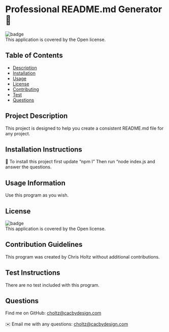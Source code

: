 

# Professional README.md Generator 👋

![badge](https://img.shields.io/badge/license-Open-brightgreen)
<br />
This application is covered by the Open license. 


## Table of Contents
- [Description](#project-description)
- [Installation](#installation-instructions)
- [Usage](#usage-information)
- [License](#license)
- [Contributing](#contribution-guidelines)
- [Test](#test-instructions)
- [Questions](#questions)



## Project Description
This project is designed to help you create a consistent README.md file for any project.

## Installation Instructions
💾 To install this project first update “npm I” Then run “node index.js and answer the questions.

## Usage Information
Use this program as you wish.

## License
![badge](https://img.shields.io/badge/license-Open-brightgreen)
<br />
This application is covered by the Open license. 

## Contribution Guidelines
This program was created by Chris Holtz without additional contributions.

## Test Instructions
There are no test included with this program.

## Questions
Find me on GitHub: [choltz@cacbydesign.com](https://github.com/choltz@cacbydesign.com)<br />
<br />
✉️ Email me with any questions: choltz@cacbydesign.com<br /><br />

